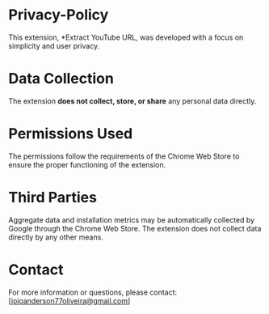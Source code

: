 # Privacy-Policy

This extension, *Extract YouTube URL, was developed with a focus on simplicity and user privacy.

# Data Collection

The extension **does not collect, store, or share** any personal data directly.

# Permissions Used

The permissions follow the requirements of the Chrome Web Store to ensure the proper functioning of the extension.

# Third Parties

Aggregate data and installation metrics may be automatically collected by Google through the Chrome Web Store. The extension does not collect data directly by any other means.

# Contact

For more information or questions, please contact: [jojoanderson77oliveira@gmail.com]


